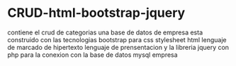 # CRUD-html-bootstrap-jquery

contiene el crud de categorias una base de datos de empresa
esta construido con las tecnologias bootstrap para css stylesheet
html lenguaje de marcado de hipertexto lenguaje de prensentacion y
la libreria jquery con php
para la conexion con la base de datos mysql 
empresa
